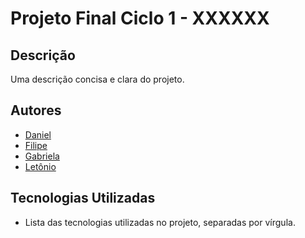 # Projeto Final Ciclo 1 - XXXXXX

## Descrição
Uma descrição concisa e clara do projeto.

## Autores
- [Daniel](https://github.com/usuario-do-github-1)
- [Filipe](https://github.com/usuario-do-github-2)
- [Gabriela](https://github.com/usuario-do-github-3)
- [Letônio](https://github.com/usuario-do-github-4)

## Tecnologias Utilizadas
- Lista das tecnologias utilizadas no projeto, separadas por vírgula.
